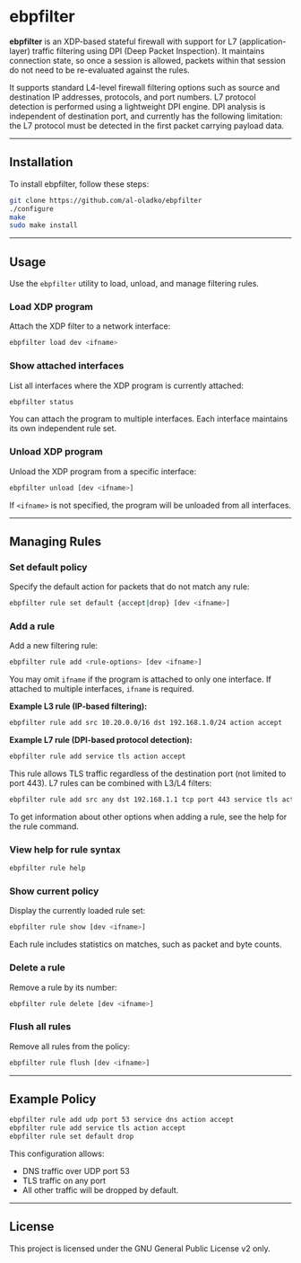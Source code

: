 # ebpfilter

**ebpfilter** is an XDP-based stateful firewall with support for L7 (application-layer) traffic filtering using DPI (Deep Packet Inspection). It maintains connection state, so once a session is allowed, packets within that session do not need to be re-evaluated against the rules.

It supports standard L4-level firewall filtering options such as source and destination IP addresses, protocols, and port numbers. L7 protocol detection is performed using a lightweight DPI engine. DPI analysis is independent of destination port, and currently has the following limitation: the L7 protocol must be detected in the first packet carrying payload data.

---

## Installation

To install ebpfilter, follow these steps:

```bash
git clone https://github.com/al-oladko/ebpfilter
./configure
make
sudo make install
````

---

## Usage

Use the `ebpfilter` utility to load, unload, and manage filtering rules.

### Load XDP program

Attach the XDP filter to a network interface:

```bash
ebpfilter load dev <ifname>
```

### Show attached interfaces

List all interfaces where the XDP program is currently attached:

```bash
ebpfilter status
```

You can attach the program to multiple interfaces. Each interface maintains its own independent rule set.

### Unload XDP program

Unload the XDP program from a specific interface:

```bash
ebpfilter unload [dev <ifname>]
```

If `<ifname>` is not specified, the program will be unloaded from all interfaces.

---

## Managing Rules

### Set default policy

Specify the default action for packets that do not match any rule:

```bash
ebpfilter rule set default {accept|drop} [dev <ifname>]
```

### Add a rule

Add a new filtering rule:

```bash
ebpfilter rule add <rule-options> [dev <ifname>]
```

You may omit `ifname` if the program is attached to only one interface. If attached to multiple interfaces, `ifname` is required.

**Example L3 rule (IP-based filtering):**

```bash
ebpfilter rule add src 10.20.0.0/16 dst 192.168.1.0/24 action accept
```

**Example L7 rule (DPI-based protocol detection):**

```bash
ebpfilter rule add service tls action accept
```

This rule allows TLS traffic regardless of the destination port (not limited to port 443). L7 rules can be combined with L3/L4 filters:

```bash
ebpfilter rule add src any dst 192.168.1.1 tcp port 443 service tls action accept
```
To get information about other options when adding a rule, see the help for the rule command.

### View help for rule syntax

```bash
ebpfilter rule help
```

### Show current policy

Display the currently loaded rule set:

```bash
ebpfilter rule show [dev <ifname>]
```

Each rule includes statistics on matches, such as packet and byte counts.

### Delete a rule

Remove a rule by its number:

```bash
ebpfilter rule delete [dev <ifname>]
```

### Flush all rules

Remove all rules from the policy:

```bash
ebpfilter rule flush [dev <ifname>]
```

---

## Example Policy

```bash
ebpfilter rule add udp port 53 service dns action accept
ebpfilter rule add service tls action accept
ebpfilter rule set default drop
```

This configuration allows:

* DNS traffic over UDP port 53
* TLS traffic on any port
* All other traffic will be dropped by default.

---

## License

This project is licensed under the GNU General Public License v2 only.
